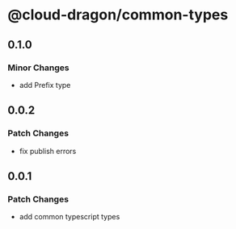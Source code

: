 # @cloud-dragon/common-types

## 0.1.0

### Minor Changes

- add Prefix type

## 0.0.2

### Patch Changes

- fix publish errors

## 0.0.1

### Patch Changes

- add common typescript types
